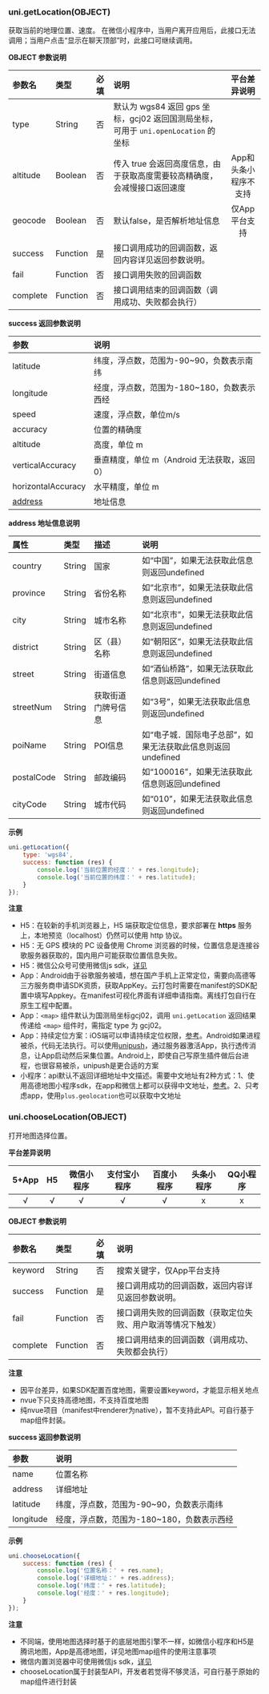 ### uni.getLocation(OBJECT)
获取当前的地理位置、速度。
在微信小程序中，当用户离开应用后，此接口无法调用；当用户点击“显示在聊天顶部”时，此接口可继续调用。

**OBJECT 参数说明**

|参数名|类型|必填|说明|平台差异说明|
|:-|:-|:-|:-|:-:|
|type|String|否|默认为 wgs84 返回 gps 坐标，gcj02 返回国测局坐标，可用于 ``uni.openLocation`` 的坐标||
|altitude|Boolean|否|传入 true 会返回高度信息，由于获取高度需要较高精确度，会减慢接口返回速度|App和头条小程序不支持|
|geocode|Boolean|否|默认false，是否解析地址信息|仅App平台支持|
|success|Function|是|接口调用成功的回调函数，返回内容详见返回参数说明。||
|fail|Function|否|接口调用失败的回调函数||
|complete|Function|否|接口调用结束的回调函数（调用成功、失败都会执行）|&nbsp;|

**success 返回参数说明**

|参数|说明|
|:-|:-|
|latitude|纬度，浮点数，范围为-90~90，负数表示南纬|
|longitude|经度，浮点数，范围为-180~180，负数表示西经|
|speed|速度，浮点数，单位m/s|
|accuracy|位置的精确度|
|altitude|高度，单位 m|
|verticalAccuracy|垂直精度，单位 m（Android 无法获取，返回 0）|
|horizontalAccuracy|水平精度，单位 m|
|[address](/api/location/location?id=address)|地址信息|

**address 地址信息说明**

|属性|类型|描述|说明|
|:-|:-|:-|:-|
|country|String|国家|如“中国”，如果无法获取此信息则返回undefined|
|province|String|省份名称|如“北京市”，如果无法获取此信息则返回undefined|
|city|String|城市名称|如“北京市”，如果无法获取此信息则返回undefined|
|district|String|区（县）名称|如“朝阳区”，如果无法获取此信息则返回undefined|
|street|String|街道信息|如“酒仙桥路”，如果无法获取此信息则返回undefined|
|streetNum|String|获取街道门牌号信息|如“3号”，如果无法获取此信息则返回undefined|
|poiName|String|POI信息|如“电子城．国际电子总部”，如果无法获取此信息则返回undefined|
|postalCode|String|邮政编码|如“100016”，如果无法获取此信息则返回undefined|
|cityCode|String|城市代码|如“010”，如果无法获取此信息则返回undefined|

**示例**

```javascript
uni.getLocation({
	type: 'wgs84',
	success: function (res) {
		console.log('当前位置的经度：' + res.longitude);
		console.log('当前位置的纬度：' + res.latitude);
	}
});
```

**注意**

- H5：在较新的手机浏览器上，H5 端获取定位信息，要求部署在 **https** 服务上，本地预览（localhost）仍然可以使用 http 协议。
- H5：无 GPS 模块的 PC 设备使用 Chrome 浏览器的时候，位置信息是连接谷歌服务器获取的，国内用户可能获取位置信息失败。
- H5：微信公众号可使用微信js sdk，[详见](https://ask.dcloud.net.cn/article/35380)
- App：Android由于谷歌服务被墙，想在国产手机上正常定位，需要向高德等三方服务商申请SDK资质，获取AppKey。云打包时需要在manifest的SDK配置中填写Appkey。在manifest可视化界面有详细申请指南。离线打包自行在原生工程中配置。
- App：``<map>`` 组件默认为国测局坐标gcj02，调用 ``uni.getLocation`` 返回结果传递给 ``<map>`` 组件时，需指定 type 为 gcj02。
- App：持续定位方案：iOS端可以申请持续定位权限，[参考](https://ask.dcloud.net.cn/article/12569)。Android如果进程被杀，代码无法执行。可以使用[unipush](https://ask.dcloud.net.cn/article/35622)，通过服务器激活App，执行透传消息，让App启动然后采集位置。Android上，即使自己写原生插件做后台进程，也很容易被杀，unipush是更合适的方案
- 小程序：api默认不返回详细地址中文描述。需要中文地址有2种方式：1、使用高德地图小程序sdk，在app和微信上都可以获得中文地址，[参考](http://ask.dcloud.net.cn/article/35070)。2、只考虑app，使用``plus.geolocation``也可以获取中文地址

### uni.chooseLocation(OBJECT)
打开地图选择位置。

**平台差异说明**

|5+App|H5|微信小程序|支付宝小程序|百度小程序|头条小程序|QQ小程序|
|:-:|:-:|:-:|:-:|:-:|:-:|:-:|
|√|√|√|√|√|x|x|

**OBJECT 参数说明**

|参数名|类型|必填|说明|
|:-|:-|:-|:-|
|keyword|String|否|搜索关键字，仅App平台支持|
|success|Function|是|接口调用成功的回调函数，返回内容详见返回参数说明。|
|fail|Function|否|接口调用失败的回调函数（获取定位失败、用户取消等情况下触发）|
|complete|Function|否|接口调用结束的回调函数（调用成功、失败都会执行）|

**注意**
- 因平台差异，如果SDK配置百度地图，需要设置keyword，才能显示相关地点
- nvue下只支持高德地图，不支持百度地图
- 纯nvue项目（manifest中renderer为native），暂不支持此API。可自行基于map组件封装。


**success 返回参数说明**

|参数|说明|
|:-|:-|
|name|位置名称|
|address|详细地址|
|latitude|纬度，浮点数，范围为-90~90，负数表示南纬|
|longitude|经度，浮点数，范围为-180~180，负数表示西经|

**示例**

```javascript
uni.chooseLocation({
	success: function (res) {
		console.log('位置名称：' + res.name);
		console.log('详细地址：' + res.address);
		console.log('纬度：' + res.latitude);
		console.log('经度：' + res.longitude);
	}
});
```

**注意**
- 不同端，使用地图选择时基于的底层地图引擎不一样，如微信小程序和H5是腾讯地图，App是高德地图，详见地图map组件的使用注意事项
- 微信内置浏览器中可使用微信js sdk，[详见](https://ask.dcloud.net.cn/article/35380)
- chooseLocation属于封装型API，开发者若觉得不够灵活，可自行基于原始的map组件进行封装
